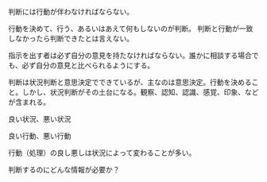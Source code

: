 判断には行動が伴わなければならない。

行動を決めて、行う、あるいはあえて何もしないのが判断。
判断と行動が一致しなかったら判断できたとは言えない。

指示を出す者は必ず自分の意見を持たなければならない。誰かに相談する場合でも、必ず自分の意見と比べられるようにする。

判断は状況判断と意思決定でできているが、主なのは意思決定。行動を決めること。しかし、状況判断がその土台になる。観察、認知、認識、感覚、印象、などが含まれる。

良い状況、悪い状況

良い行動、悪い行動

行動（処理）の良し悪しは状況によって変わることが多い。

判断するのにどんな情報が必要か？
